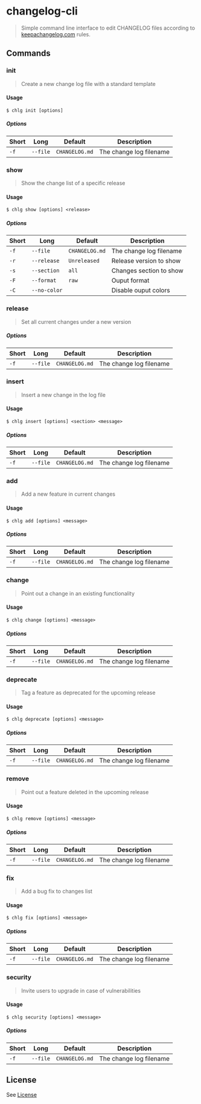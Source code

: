 # changelog-cli

> Simple command line interface to edit CHANGELOG files according to [keepachangelog.com](http://keepachangelog.com/) rules.

## Commands

### init

> Create a new change log file with a standard template

#### Usage

```
$ chlg init [options]
```

##### Options

| Short | Long     | Default        | Description             |
| ----- | -------- | -------------- | ----------------------- |
| `-f`  | `--file` | `CHANGELOG.md` | The change log filename |

### show

> Show the change list of a specific release

#### Usage

```
$ chlg show [options] <release>
```

##### Options

| Short | Long         | Default        | Description             |
| ----- | ------------ | -------------- | ----------------------- |
| `-f`  | `--file`     | `CHANGELOG.md` | The change log filename |
| `-r`  | `--release`  | `Unreleased`   | Release version to show |
| `-s`  | `--section`  | `all`          | Changes section to show |
| `-F`  | `--format`   | `raw`          | Ouput format            |
| `-C`  | `--no-color` |                | Disable ouput colors    |

### release

> Set all current changes under a new version

##### Options

| Short | Long     | Default        | Description             |
| ----- | -------- | -------------- | ----------------------- |
| `-f`  | `--file` | `CHANGELOG.md` | The change log filename |

### insert

> Insert a new change in the log file

#### Usage

```
$ chlg insert [options] <section> <message>
```

##### Options

| Short | Long     | Default        | Description             |
| ----- | -------- | -------------- | ----------------------- |
| `-f`  | `--file` | `CHANGELOG.md` | The change log filename |

### add

> Add a new feature in current changes

#### Usage

```
$ chlg add [options] <message>
```

##### Options

| Short | Long     | Default        | Description             |
| ----- | -------- | -------------- | ----------------------- |
| `-f`  | `--file` | `CHANGELOG.md` | The change log filename |

### change

> Point out a change in an existing functionality

#### Usage

```
$ chlg change [options] <message>
```

##### Options

| Short | Long     | Default        | Description             |
| ----- | -------- | -------------- | ----------------------- |
| `-f`  | `--file` | `CHANGELOG.md` | The change log filename |

### deprecate

> Tag a feature as deprecated for the upcoming release

#### Usage

```
$ chlg deprecate [options] <message>
```

##### Options

| Short | Long     | Default        | Description             |
| ----- | -------- | -------------- | ----------------------- |
| `-f`  | `--file` | `CHANGELOG.md` | The change log filename |

### remove

> Point out a feature deleted in the upcoming release

#### Usage

```
$ chlg remove [options] <message>
```

##### Options

| Short | Long     | Default        | Description             |
| ----- | -------- | -------------- | ----------------------- |
| `-f`  | `--file` | `CHANGELOG.md` | The change log filename |

### fix

> Add a bug fix to changes list

#### Usage

```
$ chlg fix [options] <message>
```

##### Options

| Short | Long     | Default        | Description             |
| ----- | -------- | -------------- | ----------------------- |
| `-f`  | `--file` | `CHANGELOG.md` | The change log filename |

### security

> Invite users to upgrade in case of vulnerabilities

#### Usage

```
$ chlg security [options] <message>
```

##### Options

| Short | Long     | Default        | Description             |
| ----- | -------- | -------------- | ----------------------- |
| `-f`  | `--file` | `CHANGELOG.md` | The change log filename |

## License

See [License](LICENSE)
